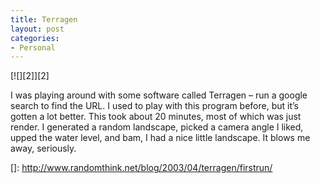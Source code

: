 ```yaml
---
title: Terragen
layout: post
categories:
- Personal
---
```

[![][2]][2]

I was playing around with some software called Terragen – run a google search to find the URL. I used to play with this program before, but it’s gotten a lot better. This took about 20 minutes, most of which was just render. I generated a random landscape, picked a camera angle I liked, upped the water level, and bam, I had a nice little landscape. It blows me away, seriously.

 []: http://www.randomthink.net/blog/2003/04/terragen/firstrun/